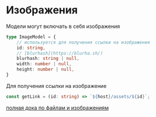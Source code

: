# Изображения

Модели могут включать в себя изображения

```ts
type ImageModel = {
    // используется для получения ссылки на изображения
    id: string,
    // [blurhash](https://blurha.sh/)
    blurhash: string | null,
    width: number | null,
    height: number | null,
}
```

Для получения ссылки на изображение
```ts
const getLink = (id: string) => `${host}/assets/${id}`;
```

[полная дока по файлам и изображениям](https://docs.directus.io/reference/files.html)